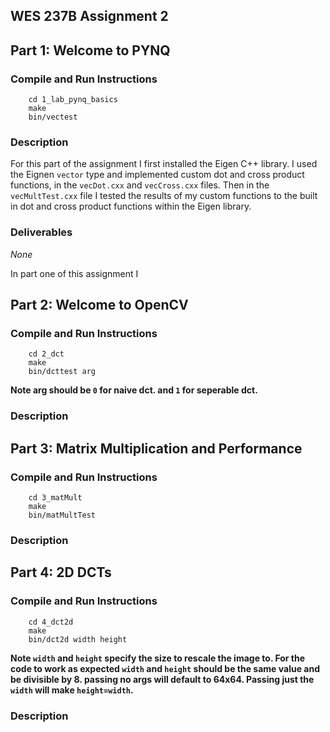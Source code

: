 ## WES 237B Assignment 2

## Part 1: Welcome to PYNQ
### Compile and Run Instructions
```
    cd 1_lab_pynq_basics
    make
    bin/vectest
```
### Description
For this part of the assignment I first installed the Eigen C++ library. I used the Eignen `vector` type and implemented custom dot and cross product functions, in the `vecDot.cxx` and `vecCross.cxx` files. Then in the `vecMultTest.cxx` file I tested the results of my custom functions to the built in dot and cross product functions within the Eigen library. 
### Deliverables
*None*

In part one of this assignment I 
## Part 2: Welcome to OpenCV
### Compile and Run Instructions
```
    cd 2_dct 
    make
    bin/dcttest arg
```
**Note arg should be `0` for naive dct. and `1` for seperable dct.**
### Description

## Part 3: Matrix Multiplication and Performance
### Compile and Run Instructions
```
    cd 3_matMult
    make
    bin/matMultTest
```
### Description

## Part 4: 2D DCTs
### Compile and Run Instructions
```
    cd 4_dct2d
    make
    bin/dct2d width height
```
**Note `width` and `height` specify the size to rescale the image to. For the code to work as expected `width` and `height` should be the same value and be divisible by 8. passing no args will default to 64x64. Passing just the `width` will make `height=width`.**

### Description

